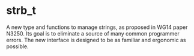 # strb_t
A new type and functions to manage strings, as proposed in WG14 paper N3250. Its goal is to eliminate a source of many common programmer errors. The new interface is designed to be as familiar and ergonomic as possible.
